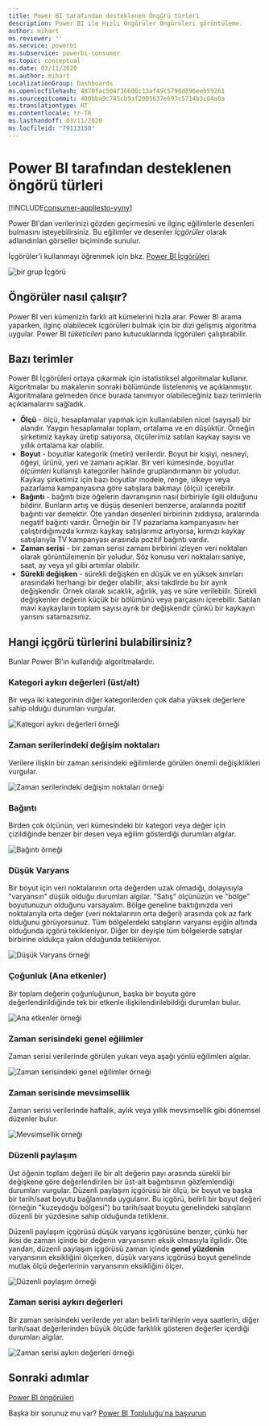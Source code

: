 ```yaml
---
title: Power BI tarafından desteklenen Öngörü türleri
description: Power BI ile Hızlı Öngörüler Öngörüleri görüntüleme.
author: mihart
ms.reviewer: ''
ms.service: powerbi
ms.subservice: powerbi-consumer
ms.topic: conceptual
ms.date: 03/11/2020
ms.author: mihart
LocalizationGroup: Dashboards
ms.openlocfilehash: 4870fac504f36600c13af49c5798d896eeb59261
ms.sourcegitcommit: 480bba9c745cb9af2005637e693c5714b3c64a8a
ms.translationtype: HT
ms.contentlocale: tr-TR
ms.lasthandoff: 03/11/2020
ms.locfileid: "79113158"
---
```

# <a name="types-of-insights-supported-by-power-bi"></a>Power BI tarafından desteklenen öngörü türleri

[!INCLUDE[consumer-appliesto-yyny](../includes/consumer-appliesto-yyny.md)]

Power BI'dan verilerinizi gözden geçirmesini ve ilginç eğilimlerle desenleri bulmasını isteyebilirsiniz. Bu eğilimler ve desenler *İçgörüler* olarak adlandırılan görseller biçiminde sunulur. 

İçgörüler'i kullanmayı öğrenmek için bkz. [Power BI İçgörüleri](end-user-insights.md)

![bir grup İçgörü](media/end-user-insight-types/power-bi-insight.png)

## <a name="how-does-insights-work"></a>Öngörüler nasıl çalışır?
Power BI veri kümenizin farklı alt kümelerini hızla arar. Power BI arama yaparken, ilginç olabilecek içgörüleri bulmak için bir dizi gelişmiş algoritma uygular. Power BI *tüketicileri* pano kutucuklarında İçgörüleri çalıştırabilir.

## <a name="some-terminology"></a>Bazı terimler
Power BI İçgörüleri ortaya çıkarmak için istatistiksel algoritmalar kullanır. Algoritmalar bu makalenin sonraki bölümünde listelenmiş ve açıklanmıştır. Algoritmalara gelmeden önce burada tanımıyor olabileceğiniz bazı terimlerin açıklamalarını sağladık. 

* **Ölçü** - ölçü, hesaplamalar yapmak için kullanılabilen nicel (sayısal) bir alandır. Yaygın hesaplamalar toplam, ortalama ve en düşüktür. Örneğin şirketimiz kaykay üretip satıyorsa, ölçülerimiz satılan kaykay sayısı ve yıllık ortalama kar olabilir.  
* **Boyut** - boyutlar kategorik (metin) verilerdir. Boyut bir kişiyi, nesneyi, öğeyi, ürünü, yeri ve zamanı açıklar. Bir veri kümesinde, boyutlar *ölçümleri* kullanışlı kategoriler halinde gruplandırmanın bir yoludur. Kaykay şirketimiz için bazı boyutlar modele, renge, ülkeye veya pazarlama kampanyasına göre satışlara bakmayı (ölçü) içerebilir.   
* **Bağıntı** - bağıntı bize öğelerin davranışının nasıl birbiriyle ilgili olduğunu bildirir.  Bunların artış ve düşüş desenleri benzerse, aralarında pozitif bağıntı var demektir. Öte yandan desenleri birbirinin zıddıysa, aralarında negatif bağıntı vardır. Örneğin bir TV pazarlama kampanyasını her çalıştırdığımızda kırmızı kaykay satışlarımız artıyorsa, kırmızı kaykay satışlarıyla TV kampanyası arasında pozitif bağıntı vardır.
* **Zaman serisi** - bir zaman serisi zamanı birbirini izleyen veri noktaları olarak görüntülemenin bir yoludur. Söz konusu veri noktaları saniye, saat, ay veya yıl gibi artımlar olabilir.  
* **Sürekli değişken** - sürekli değişken en düşük ve en yüksek sınırları arasındaki herhangi bir değer olabilir; aksi takdirde bu bir ayrık değişkendir. Örnek olarak sıcaklık, ağırlık, yaş ve süre verilebilir. Sürekli değişkenler değerin küçük bir bölümünü veya parçasını içerebilir. Satılan mavi kaykayların toplam sayısı ayrık bir değişkendir çünkü bir kaykayın yarısını satamazsınız.  

## <a name="what-types-of-insights-can-you-find"></a>Hangi içgörü türlerini bulabilirsiniz?
Bunlar Power BI'ın kullandığı algoritmalardır. 

### <a name="category-outliers-topbottom"></a>Kategori aykırı değerleri (üst/alt)
Bir veya iki kategorinin diğer kategorilerden çok daha yüksek değerlere sahip olduğu durumları vurgular.  

![Kategori aykırı değerleri örneği](./media/end-user-insight-types/pbi-auto-insight-types-category-outliers.png)

### <a name="change-points-in-a-time-series"></a>Zaman serilerindeki değişim noktaları
Verilere ilişkin bir zaman serisindeki eğilimlerde görülen önemli değişiklikleri vurgular.

![Zaman serilerindeki değişim noktaları örneği](./media/end-user-insight-types/pbi-auto-insight-types-changepoint.png)

### <a name="correlation"></a>Bağıntı
Birden çok ölçünün, veri kümesindeki bir kategori veya değer için çizildiğinde benzer bir desen veya eğilim gösterdiği durumları algılar.

![Bağıntı örneği](./media/end-user-insight-types/pbi-auto-insight-types-correlation.png)

### <a name="low-variance"></a>Düşük Varyans
Bir boyut için veri noktalarının orta değerden uzak olmadığı, dolayısıyla "varyansın" düşük olduğu durumları algılar. "Satış" ölçünüzün ve "bölge" boyutunuzun olduğunu varsayalım. Bölge geneline baktığınızda veri noktalarıyla orta değer (veri noktalarının orta değeri) arasında çok az fark olduğunu görüyorsunuz. Tüm bölgelerdeki satışların varyansı eşiğin altında olduğunda içgörü tekikleniyor. Diğer bir deyişle tüm bölgelerde satışlar birbirine oldukça yakın olduğunda tetikleniyor.

![Düşük Varyans örneği](./media/end-user-insight-types/power-bi-low-variance.png)

### <a name="majority-major-factors"></a>Çoğunluk (Ana etkenler)
Bir toplam değerin çoğunluğunun, başka bir boyuta göre değerlendirildiğinde tek bir etkenle ilişkilendirilebildiği durumları bulur.  

![Ana etkenler örneği](./media/end-user-insight-types/pbi-auto-insight-types-majority.png)

### <a name="overall-trends-in-time-series"></a>Zaman serisindeki genel eğilimler
Zaman serisi verilerinde görülen yukarı veya aşağı yönlü eğilimleri algılar.

![Zaman serisindeki genel eğilimler örneği](./media/end-user-insight-types/pbi-auto-insight-types-trend.png)

### <a name="seasonality-in-time-series"></a>Zaman serisinde mevsimsellik
Zaman serisi verilerinde haftalık, aylık veya yıllık mevsimsellik gibi dönemsel düzenler bulur.

![Mevsimsellik örneği](./media/end-user-insight-types/pbi-auto-insight-types-seasonality-new.png)

### <a name="steady-share"></a>Düzenli paylaşım
Üst öğenin toplam değeri ile bir alt değerin payı arasında sürekli bir değişkene göre değerlendirilen bir üst-alt bağıntısının gözlemlendiği durumları vurgular. Düzenli paylaşım içgörüsü bir ölçü, bir boyut ve başka bir tarih/saat boyutu bağlamında uygulanır. Bu içgörü, belirli bir boyut değeri (örneğin "kuzeydoğu bölgesi") bu tarih/saat boyutu genelindeki satışların düzenli bir yüzdesine sahip olduğunda tetiklenir.

Düzenli paylaşım içgörüsü düşük varyans içgörüsüne benzer, çünkü her ikisi de zaman içinde bir değerin varyansının eksik olmasıyla ilgilidir. Öte yandan, düzenli paylaşım içgörüsü zaman içinde **genel yüzdenin** varyansının eksikliğini ölçerken, düşük varyans içgörüsü boyut genelinde mutlak ölçü değerlerinin varyansının eksikliğini ölçer.

![Düzenli paylaşım örneği](./media/end-user-insight-types/pbi-auto-insight-types-steadyshare.png)

### <a name="time-series-outliers"></a>Zaman serisi aykırı değerleri
Bir zaman serisindeki verilerde yer alan belirli tarihlerin veya saatlerin, diğer tarih/saat değerlerinden büyük ölçüde farklılık gösteren değerler içerdiği durumları algılar.

![Zaman serisi aykırı değerleri örneği](./media/end-user-insight-types/pbi-auto-insight-types-time-series-outliers.png)

## <a name="next-steps"></a>Sonraki adımlar
[Power BI öngörüleri](end-user-insights.md)

Başka bir sorunuz mu var? [Power BI Topluluğu'na başvurun](https://community.powerbi.com/)

